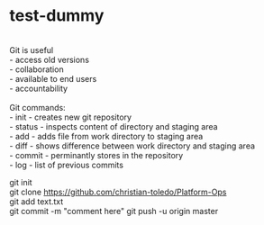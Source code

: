 # test-dummy<br>
<br>
Git is useful <br>
	- access old versions<br>
	- collaboration<br>
	- available to end users<br>
	- accountability<br>
<br>
  Git commands:<br>
    - init - creates new git repository<br>
    - status - inspects content of directory and staging area<br>
    - add - adds file from work directory to staging area<br>
    - diff - shows difference between work directory and staging area<br>
    - commit - perminantly stores in the repository<br>
    - log - list of previous commits<br> 

git init <br>
git clone https://github.com/christian-toledo/Platform-Ops <br>
git add text.txt <br>
git commit -m "comment here"
git push -u origin master
